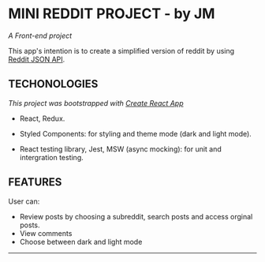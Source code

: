 # MINI REDDIT PROJECT - by JM
*A Front-end project*

This app's intention is to create a simplified version of reddit by using [Reddit JSON API](https://github.com/reddit-archive/reddit/wiki/JSON). 

## TECHONOLOGIES

*This project was bootstrapped with [Create React App](https://github.com/facebook/create-react-app)*

- React, Redux.

- Styled Components: for styling and theme mode (dark and light mode).

- React testing library, Jest, MSW (async mocking): for unit and intergration testing.

## FEATURES

User can:
- Review posts by choosing a subreddit, search posts and access orginal posts.
- View comments 
- Choose between dark and light mode

-----------------------


